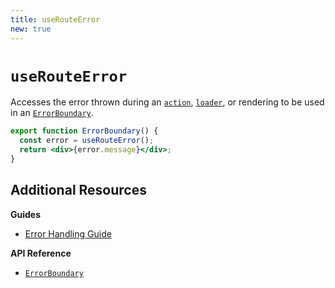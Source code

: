 ```yaml
---
title: useRouteError
new: true
---
```


# `useRouteError`

Accesses the error thrown during an [`action`][action], [`loader`][loader], or rendering to be used in an [`ErrorBoundary`][error-boundary].

```jsx filename=routes/some-route.tsx
export function ErrorBoundary() {
  const error = useRouteError();
  return <div>{error.message}</div>;
}
```

## Additional Resources

**Guides**

- [Error Handling Guide][error-handling-guide]

**API Reference**

- [`ErrorBoundary`][error-boundary]

[action]: ../route/action
[loader]: ../route/loader
[error-boundary]: ../route/error-boundary
[error-handling-guide]: ../guides/errors
